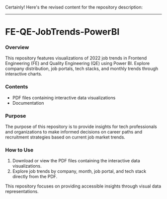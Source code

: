 Certainly! Here's the revised content for the repository description:

---

# FE-QE-JobTrends-PowerBI

### Overview

This repository features visualizations of 2022 job trends in Frontend Engineering (FE) and Quality Engineering (QE) using Power BI. Explore company distribution, job portals, tech stacks, and monthly trends through interactive charts.

### Contents

- PDF files containing interactive data visualizations
- Documentation

### Purpose

The purpose of this repository is to provide insights for tech professionals and organizations to make informed decisions on career paths and recruitment strategies based on current job market trends.

### How to Use

1. Download or view the PDF files containing the interactive data visualizations.
2. Explore job trends by company, month, job portal, and tech stack directly from the PDF.

This repository focuses on providing accessible insights through visual data representations.
